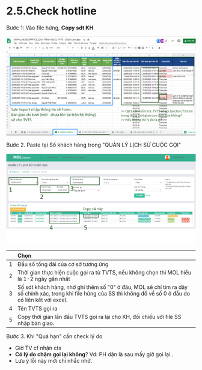 # 2.5.Check hotline

Bước 1: Vào file hứng, **Copy sdt KH** 

![](../../.gitbook/assets/3%20%283%29.png)

Bước 2. Paste tại Số khách hàng trong "QUẢN LÝ LỊCH SỬ CUỘC GỌI" 

![](../../.gitbook/assets/4%20%281%29.png)

|  | Chọn |
| :--- | :--- |
| 1 | Đầu số tổng đài của cơ sở tương ứng |
| 2 | Thời gian thực hiện cuộc gọi ra từ TVTS, nếu không chọn thì MOL hiểu là 1-2 ngày gần nhất |
| 3 | Số sdt khách hàng, nhớ ghi thêm số "0" ở đâu, MOL sẽ chỉ tìm ra dãy số chính xác, trong khi file hứng của SS thì không đổ về số 0 ở đầu do có liên kết với excel. |
| 4 | Tên TVTS gọi ra |
| 5 | Copy thời gian lần đầu TVTS gọi ra lại cho KH, đối chiếu với file SS nhập bàn giao.  |

Bước 3. Khi "Quá hạn" cần check lý do

* Giờ TV cf nhận cts
* **Có lý do chậm gọi lại không**? Vd: PH dặn là sau mấy giờ gọi lại..
* Lưu ý lỗi này mới chỉ nhắc nhở.

